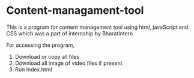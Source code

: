 # Content-managament-tool
This is a program for content management tool using html, javaScript and CSS which was a part of internship by BharatIntern

For accessing the program, 
1. Download or copy all files
2. Download all image of video files if present
3. Run index.html

